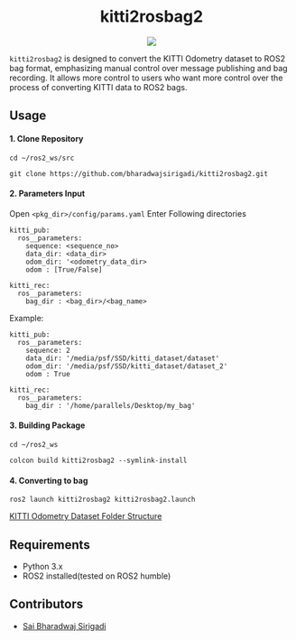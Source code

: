 <div align="center">
  <h1>kitti2rosbag2</h1>
  <a href="https://github.com/bharadwajsirigadi/kitti2rosbag2/tree/main"><img src="https://img.shields.io/badge/ROS-humble-blue" /></a>
</div>

`kitti2rosbag2` is designed to convert the KITTI Odometry dataset to ROS2 bag format, emphasizing manual control over message publishing and bag recording. It allows more control to users who want more control over the process of converting KITTI data to ROS2 bags.

## Usage
#### 1. Clone Repository
```
cd ~/ros2_ws/src
```
```
git clone https://github.com/bharadwajsirigadi/kitti2rosbag2.git
```
#### 2. Parameters Input
Open ```<pkg_dir>/config/params.yaml```
Enter Following directories
```
kitti_pub:
  ros__parameters:
    sequence: <sequence_no> 
    data_dir: <data_dir> 
    odom_dir: '<odometry_data_dir>
    odom : [True/False]

kitti_rec:
  ros__parameters:
    bag_dir : <bag_dir>/<bag_name>
```
Example:
```
kitti_pub:
  ros__parameters:
    sequence: 2
    data_dir: '/media/psf/SSD/kitti_dataset/dataset'
    odom_dir: '/media/psf/SSD/kitti_dataset/dataset_2'
    odom : True

kitti_rec:
  ros__parameters:
    bag_dir : '/home/parallels/Desktop/my_bag'
```
#### 3. Building Package
```
cd ~/ros2_ws
```
```
colcon build kitti2rosbag2 --symlink-install
```
#### 4. Converting to bag
```
ros2 launch kitti2rosbag2 kitti2rosbag2.launch
```
[KITTI Odometry Dataset Folder Structure](https://github.com/bharadwajsirigadi/kitti2rosbag2/wiki)

## Requirements
* Python 3.x
* ROS2 installed(tested on ROS2 humble)

## Contributors
* [Sai Bharadwaj Sirigadi](https://github.com/bharadwajsirigadi/kitti2rosbag2/graphs/contributors)
